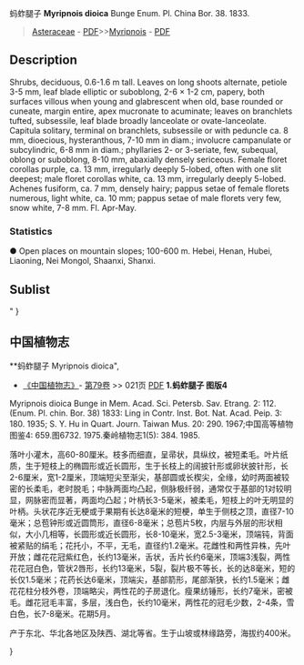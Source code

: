 蚂蚱腿子 **Myripnois dioica** Bunge Enum. Pl. China Bor. 38. 1833.

> [Asteraceae](http://www.iplant.cn/info/Asteraceae?t=foc) - [PDF](http://www.iplant.cn/foc/pdf/Asteraceae.pdf)>>[Myripnois](http://www.iplant.cn/info/Myripnois?t=foc) - [PDF](http://www.iplant.cn/foc/pdf/Myripnois.pdf)

## Description

Shrubs, deciduous, 0.6-1.6 m tall. Leaves on long shoots alternate, petiole 3-5 mm, leaf blade elliptic or suboblong, 2-6 × 1-2 cm, papery, both surfaces villous when young and glabrescent when old, base rounded or cuneate, margin entire, apex mucronate to acuminate; leaves on branchlets tufted, subsessile, leaf blade broadly lanceolate or ovate-lanceolate. Capitula solitary, terminal on branchlets, subsessile or with peduncle ca. 8 mm, dioecious, hysteranthous, 7-10 mm in diam.; involucre campanulate or subcylindric, 6-8 mm in diam.; phyllaries 2- or 3-seriate, few, subequal, oblong or suboblong, 8-10 mm, abaxially densely sericeous. Female floret corollas purple, ca. 13 mm, irregularly deeply 5-lobed, often with one slit deepest; male floret corollas white, ca. 13 mm, irregularly deeply 5-lobed. Achenes fusiform, ca. 7 mm, densely hairy; pappus setae of female florets numerous, light white, ca. 10 mm; pappus setae of male florets very few, snow white, 7-8 mm. Fl. Apr-May.

### Statistics
● Open places on mountain slopes; 100-600 m. Hebei, Henan, Hubei, Liaoning, Nei Mongol, Shaanxi, Shanxi.


## Sublist
"
}
## 中国植物志



**蚂蚱腿子 Myripnois dioica",


* [《中国植物志》](http://www.iplant.cn/frps)- [第79卷](http://www.iplant.cn/frps/vol/79) >> 021页 [PDF](http://www.iplant.cn/frps/pdf/79/021.PDF)
**1.蚂蚱腿子 图版4**

Myripnois dioica Bunge in Mem. Acad. Sci. Petersb. Sav. Etrang. 2: 112. (Enum. Pl. chin. Bor. 38) 1833: Ling in Contr. Inst. Bot. Nat. Acad. Peip. 3: 180. 1935; S. Y. Hu in Quart. Journ. Taiwan Mus. 20: 290. 1967;中国高等植物图鉴4: 659.图6732. 1975.秦岭植物志1(5): 384. 1985.

落叶小灌木，高60-80厘米。枝多而细直，呈帚状，具纵纹，被短柔毛。叶片纸质，生于短枝上的椭圆形或近长圆形，生于长枝上的阔披针形或卵状披针形，长2-6厘米，宽1-2厘米，顶端短尖至渐尖，基部圆或长楔尖，全缘，幼时两面被较密的长柔毛，老时脱毛；中脉两面均凸起，侧脉极纤弱，通常仅于基部的1对较明显，网脉密而显著，两面均凸起；叶柄长3-5毫米，被柔毛，短枝上的叶无明显的叶柄。头状花序近无梗或于果期有长达8毫米的短梗，单生于侧枝之顶，直径7-10毫米；总苞钟形或近圆筒形，直径6-8毫米；总苞片5枚，内层与外层的形状相似，大小几相等，长圆形或近长圆形，长8-10毫米，宽2.5-3毫米，顶端钝，背面被紧贴的绢毛；花托小，不平，无毛，直径约1.2毫米。花雌性和两性异株，先叶开放；雌花花冠紫红色，长约13毫米，舌状，舌片长约6毫米，顶端3浅裂，两性花花冠白色，管状2唇形，长约13毫米，5裂，裂片极不等长，长的达8毫米，短的长仅1.5毫米；花药长达6毫米，顶端尖，基部箭形，尾部渐狭，长约1.5毫米；雌花花柱分枝外卷，顶端略尖，两性花的子房退化。瘦果纺锤形，长约7毫米，密被毛。雌花冠毛丰富，多层，浅白色，长约10毫米，两性花的冠毛少数，2-4条，雪白色，长7-8毫米。花期5月。

产于东北、华北各地区及陕西、湖北等省。生于山坡或林缘路旁，海拔约400米。



}